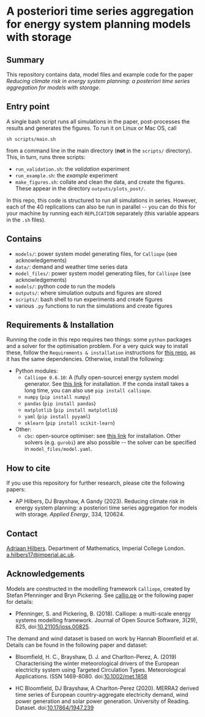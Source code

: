 # A posteriori time series aggregation for energy system planning models with storage




## Summary

This repository contains data, model files and example code for the paper *Reducing climate risk in energy system planning: a posteriori time series aggregation for models with storage*.

<!-- This repository contains data, model files and example code for the paper [*Importance subsampling for power system planning under multi-year demand and weather variability*](https://ieeexplore.ieee.org/abstract/document/9183591) (2020) (publicly available version [here](https://arxiv.org/abs/2008.10300)). -->




## Entry point

A single bash script runs all simulations in the paper, post-processes the results and generates
the figures. To run it on Linux or Mac OS, call

```
sh scripts/main.sh
```

from a command line in the main directory (**not** in the `scripts/` directory). This, in turn,
runs three scripts:
- `run_validation.sh`: the *validation* experiment
- `run_example.sh`: the *example* experiment
- `make_figures.sh`: collate and clean the data, and create the figures. These appear in the directory `outputs/plots_post/`.

In this repo, this code is structured to run all simulations in series. However, each of the 40 replications can also be run in parallel -- you can do this for your machine by running each `REPLICATION` separately (this variable appears in the `.sh` files).




## Contains

- `models/`: power system model generating files, for `Calliope` (see acknowledgements)
- `data/`: demand and weather time series data
- `model_files/`: power system model generating files, for `Calliope` (see acknowledgements)
- `models/`: python code to run the models
- `outputs/`: where simulation outputs and figures are stored
- `scripts/`: bash shell to run experiments and create figures
- various `.py` functions to run the simulations and create figures




## Requirements & Installation

Running the code in this repo requires two things: some `python` packages and a solver for the optimisation problem. For a very quick way to install these, follow the `Requirements & installation` instructions for [this repo](https://github.com/ahilbers/renewable_test_PSMs/#requirements-&-installation), as it has the same dependencies. Otherwise, install the following:
- Python modules:
  - `Calliope 0.6.10`: A (fully open-source) energy system model generator. See [this link](https://calliope.readthedocs.io/en/stable/user/installation.html) for installation. If the conda install takes a long time, you can also use `pip install calliope`.
  - `numpy` (`pip install numpy`)
  - `pandas` (`pip install pandas`)
  - `matplotlib` (`pip install matplotlib`)
  - `yaml` (`pip install pyyaml`)
  - `sklearn` (`pip install scikit-learn`)
- Other:
  - `cbc`: open-source optimiser: see [this link](https://projects.coin-or.org/Cbc) for installation. Other solvers (e.g. `gurobi`) are also possible -- the solver can be specified in `model_files/model.yaml`.




## How to cite

If you use this repository for further research, please cite the following papers:

- AP Hilbers, DJ Brayshaw, A Gandy (2023). Reducing climate risk in energy system planning: a posteriori time series aggregation for models with storage. *Applied Energy*, 334, 120624.



## Contact

[Adriaan Hilbers](https://ahilbers.github.io/). Department of Mathematics, Imperial College London. [a.hilbers17@imperial.ac.uk](mailto:a.hilbers17@imperial.ac.uk).




## Acknowledgements

Models are constructed in the modelling framework `Calliope`, created by Stefan Pfenninger and Bryn Pickering. See [callio.pe](https://callio.pe) or the following paper for details:

- Pfenninger, S. and Pickering, B. (2018). Calliope: a multi-scale energy systems modelling framework. Journal of Open Source Software, 3(29), 825, doi:[10.21105/joss.00825](https://doi.org/10.21105/joss.00825).

The demand and wind dataset is based on work by Hannah Bloomfield et al. Details can be found in the following paper and dataset:

- Bloomfield, H. C., Brayshaw, D. J. and Charlton-Perez, A. (2019) Characterising the winter meteorological drivers of the European electricity system using Targeted Circulation Types. Meteorological Applications. ISSN 1469-8080. doi:[10.1002/met.1858](https://doi.org/10.1002/met.1858)

- HC Bloomfield, DJ Brayshaw, A Charlton-Perez (2020). MERRA2 derived time series of European country-aggregate electricity demand, wind power generation and solar power generation. University of Reading. Dataset. doi:[10.17864/1947.239](https://doi.org/10.17864/1947.239)
